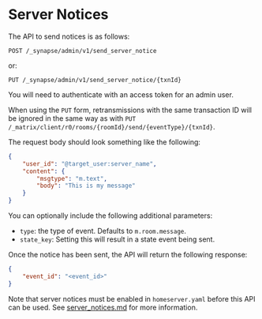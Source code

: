 # Server Notices

The API to send notices is as follows:

```
POST /_synapse/admin/v1/send_server_notice
```

or:

```
PUT /_synapse/admin/v1/send_server_notice/{txnId}
```

You will need to authenticate with an access token for an admin user.

When using the `PUT` form, retransmissions with the same transaction ID will be
ignored in the same way as with `PUT
/_matrix/client/r0/rooms/{roomId}/send/{eventType}/{txnId}`.

The request body should look something like the following:

```json
{
    "user_id": "@target_user:server_name",
    "content": {
        "msgtype": "m.text",
        "body": "This is my message"
    }
}
```

You can optionally include the following additional parameters:

* `type`: the type of event. Defaults to `m.room.message`.
* `state_key`: Setting this will result in a state event being sent.


Once the notice has been sent, the API will return the following response:

```json
{
    "event_id": "<event_id>"
}
```

Note that server notices must be enabled in `homeserver.yaml` before this API
can be used. See [server_notices.md](../server_notices.md) for more information.

